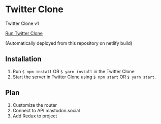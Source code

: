 # Twitter Clone
Twitter Clone v1

[Run Twitter Clone](https://twitter-clone.netlify.com)

(Automatically deployed from this repository on netlify build)

## Installation
1. Run ```$ npm install``` OR ```$ yarn install``` in the Twitter Clone
2. Start the server in Twitter Clone using ```$ npm start``` OR ```$ yarn start```.

## Plan
1. Customize the router
2. Connect to API mastodon.social 
3. Add Redux to project
